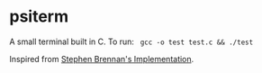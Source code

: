 # psiterm
A small terminal built in C.
To run:
` gcc -o test test.c && ./test`

Inspired from [Stephen Brennan's Implementation](https://brennan.io/2015/01/16/write-a-shell-in-c/).
